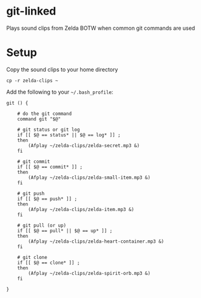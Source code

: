 # git-linked
Plays sound clips from Zelda BOTW when common git commands are used

# Setup

Copy the sound clips to your home directory
```
cp -r zelda-clips ~
```

Add the following to your `~/.bash_profile`:
```
git () {

    # do the git command
    command git "$@"

    # git status or git log
    if [[ $@ == status* || $@ == log* ]] ;
    then
        (Afplay ~/zelda-clips/zelda-secret.mp3 &)
    fi

    # git commit
    if [[ $@ == commit* ]] ;
    then
        (Afplay ~/zelda-clips/zelda-small-item.mp3 &)
    fi

    # git push
    if [[ $@ == push* ]] ;
    then
        (Afplay ~/zelda-clips/zelda-item.mp3 &)
    fi

    # git pull (or up)
    if [[ $@ == pull* || $@ == up* ]] ;
    then
        (Afplay ~/zelda-clips/zelda-heart-container.mp3 &)
    fi

    # git clone
    if [[ $@ == clone* ]] ;
    then
        (Afplay ~/zelda-clips/zelda-spirit-orb.mp3 &)
    fi

}
```
